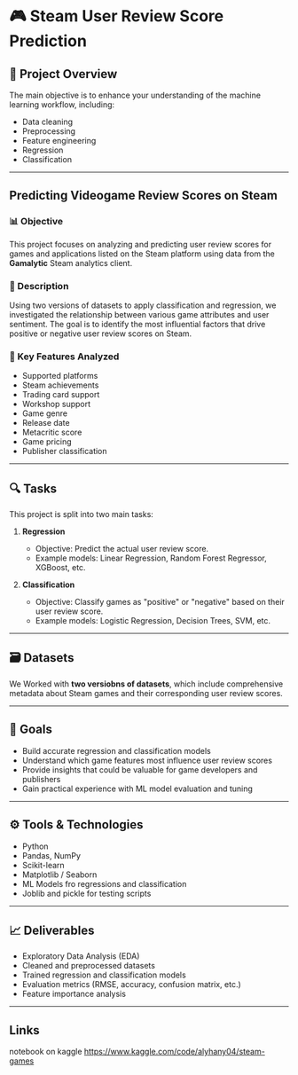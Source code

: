 # 🎮 Steam User Review Score Prediction

## 📌 Project Overview
The main objective is to enhance your understanding of the machine learning workflow, including:

- Data cleaning  
- Preprocessing  
- Feature engineering  
- Regression  
- Classification  

---

## Predicting Videogame Review Scores on Steam

### 📊 Objective

This project focuses on analyzing and predicting user review scores for games and applications listed on the Steam platform using data from the **Gamalytic** Steam analytics client.

### 🧾 Description

Using two versions of datasets to apply classification and regression, we investigated the relationship between various game attributes and user sentiment. The goal is to identify the most influential factors that drive positive or negative user review scores on Steam.

### 🧩 Key Features Analyzed

- Supported platforms  
- Steam achievements  
- Trading card support  
- Workshop support  
- Game genre  
- Release date  
- Metacritic score  
- Game pricing  
- Publisher classification

---

## 🔍 Tasks

This project is split into two main tasks:

1. **Regression**  
   - Objective: Predict the actual user review score.  
   - Example models: Linear Regression, Random Forest Regressor, XGBoost, etc.

2. **Classification**  
   - Objective: Classify games as "positive" or "negative" based on their user review score.  
   - Example models: Logistic Regression, Decision Trees, SVM, etc.

---

## 🗃️ Datasets

We Worked with **two versiobns of datasets**, which include comprehensive metadata about Steam games and their corresponding user review scores.

---

## 🎯 Goals

- Build accurate regression and classification models  
- Understand which game features most influence user review scores  
- Provide insights that could be valuable for game developers and publishers  
- Gain practical experience with ML model evaluation and tuning  

---

## ⚙️ Tools & Technologies

- Python  
- Pandas, NumPy  
- Scikit-learn  
- Matplotlib / Seaborn  
- ML Models fro regressions and classification
- Joblib and pickle for testing scripts 

---

## 📈 Deliverables

- Exploratory Data Analysis (EDA)  
- Cleaned and preprocessed datasets  
- Trained regression and classification models  
- Evaluation metrics (RMSE, accuracy, confusion matrix, etc.)  
- Feature importance analysis  

---
## Links
notebook on kaggle https://www.kaggle.com/code/alyhany04/steam-games
